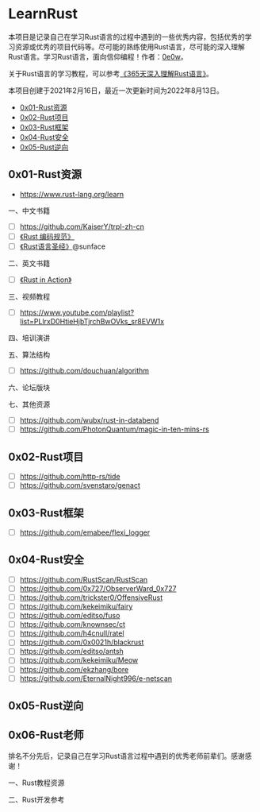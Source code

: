 # LearnRust

本项目是记录自己在学习Rust语言的过程中遇到的一些优秀内容，包括优秀的学习资源或优秀的项目代码等。尽可能的熟练使用Rust语言，尽可能的深入理解Rust语言。学习Rust语言，面向信仰编程！作者：[0e0w](https://github.com/0e0w/LearnGolang)。

关于Rust语言的学习教程，可以参考[《365天深入理解Rust语言》](https://github.com/0e0w/365Rust)。

本项目创建于2021年2月16日，最近一次更新时间为2022年8月13日。

- [0x01-Rust资源]()
- [0x02-Rust项目]()
- [0x03-Rust框架]()
- [0x04-Rust安全]()
- [0x05-Rust逆向]()

## 0x01-Rust资源

- https://www.rust-lang.org/learn

一、中文书籍
- [ ] https://github.com/KaiserY/trpl-zh-cn
- [ ] [《Rust 编码规范》](https://github.com/Rust-Coding-Guidelines/rust-coding-guidelines-zh)
- [ ] [《Rust语言圣经》](https://github.com/sunface/rust-course)@sunface

二、英文书籍
- [ ] [《Rust in Action》](https://livebook.manning.com/book/rust-in-action/)

三、视频教程
- [ ] https://www.youtube.com/playlist?list=PLlrxD0HtieHjbTjrchBwOVks_sr8EVW1x

四、培训演讲

五、算法结构
- [ ] https://github.com/douchuan/algorithm

六、论坛版块

七、其他资源
- [ ] https://github.com/wubx/rust-in-databend
- [ ] https://github.com/PhotonQuantum/magic-in-ten-mins-rs

## 0x02-Rust项目

- [ ] https://github.com/http-rs/tide
- [ ] https://github.com/svenstaro/genact

## 0x03-Rust框架

- [ ] https://github.com/emabee/flexi_logger

## 0x04-Rust安全

- [ ] https://github.com/RustScan/RustScan
- [ ] https://github.com/0x727/ObserverWard_0x727
- [ ] https://github.com/trickster0/OffensiveRust
- [ ] https://github.com/kekeimiku/fairy
- [ ] https://github.com/editso/fuso
- [ ] https://github.com/knownsec/ct
- [ ] https://github.com/h4cnull/ratel
- [ ] https://github.com/0x0021h/blackrust
- [ ] https://github.com/editso/antsh
- [ ] https://github.com/kekeimiku/Meow
- [ ] https://github.com/ekzhang/bore
- [ ] https://github.com/EternalNight996/e-netscan

## 0x05-Rust逆向

## 0x06-Rust老师

排名不分先后，记录自己在学习Rust语言过程中遇到的优秀老师前辈们。感谢感谢！

一、Rust教程资源

二、Rust开发参考
